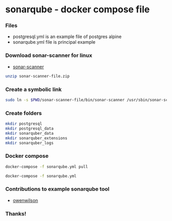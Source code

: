 # sonarqube - docker compose file

### Files

- postgresql.yml is an example file of postgres alpine
- sonarqube.yml file is principal example

### Download sonar-scanner for linux

- [sonar-scanner](https://docs.sonarqube.org/latest/analysis/scan/sonarscanner/)

```sh
unzip sonar-scanner-file.zip
```

### Create a symbolic link

```sh
sudo ln -s $PWD/sonar-scanner-file/bin/sonar-scanner /usr/sbin/sonar-scanner
```

### Create folders

```sh
mkdir postgresql
mkdir postgresql_data
mkdir sonarquber_data
mkdir sonarquber_extensions
mkdir sonarquber_logs
```

### Docker compose

```sh
docker-compose -f sonarqube.yml pull
```

```sh
docker-compose -f sonarqube.yml
```

### Contributions to example sonarqube tool

- [owenwilson](https://github.com/owenwilson)

### Thanks!
